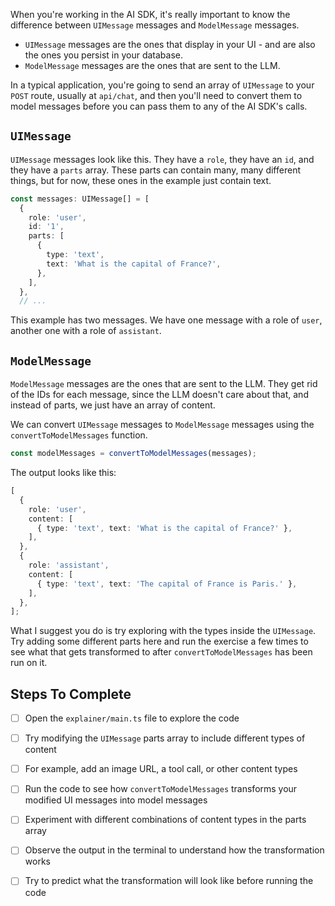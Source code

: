 When you're working in the AI SDK, it's really important to know the difference between `UIMessage` messages and `ModelMessage` messages.

- `UIMessage` messages are the ones that display in your UI - and are also the ones you persist in your database.
- `ModelMessage` messages are the ones that are sent to the LLM.

In a typical application, you're going to send an array of `UIMessage` to your `POST` route, usually at `api/chat`, and then you'll need to convert them to model messages before you can pass them to any of the AI SDK's calls.

## `UIMessage`

`UIMessage` messages look like this. They have a `role`, they have an `id`, and they have a `parts` array. These parts can contain many, many different things, but for now, these ones in the example just contain text.

```ts
const messages: UIMessage[] = [
  {
    role: 'user',
    id: '1',
    parts: [
      {
        type: 'text',
        text: 'What is the capital of France?',
      },
    ],
  },
  // ...
```

This example has two messages. We have one message with a role of `user`, another one with a role of `assistant`.

## `ModelMessage`

`ModelMessage` messages are the ones that are sent to the LLM. They get rid of the IDs for each message, since the LLM doesn't care about that, and instead of parts, we just have an array of content.

We can convert `UIMessage` messages to `ModelMessage` messages using the `convertToModelMessages` function.

```ts
const modelMessages = convertToModelMessages(messages);
```

The output looks like this:

```ts
[
  {
    role: 'user',
    content: [
      { type: 'text', text: 'What is the capital of France?' },
    ],
  },
  {
    role: 'assistant',
    content: [
      { type: 'text', text: 'The capital of France is Paris.' },
    ],
  },
];
```

What I suggest you do is try exploring with the types inside the `UIMessage`. Try adding some different parts here and run the exercise a few times to see what that gets transformed to after `convertToModelMessages` has been run on it.

## Steps To Complete

- [ ] Open the `explainer/main.ts` file to explore the code

- [ ] Try modifying the `UIMessage` parts array to include different types of content

- [ ] For example, add an image URL, a tool call, or other content types

- [ ] Run the code to see how `convertToModelMessages` transforms your modified UI messages into model messages

- [ ] Experiment with different combinations of content types in the parts array

- [ ] Observe the output in the terminal to understand how the transformation works

- [ ] Try to predict what the transformation will look like before running the code
